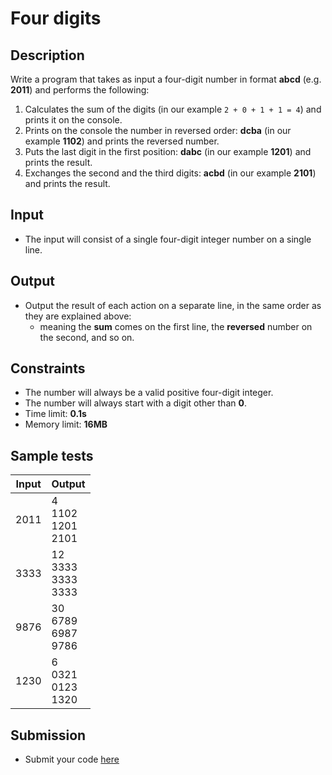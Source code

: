 # Four digits

## Description
Write a program that takes as input a four-digit number in format **abcd** (e.g. **2011**) and performs the following:
  1. Calculates the sum of the digits (in our example `2 + 0 + 1 + 1 = 4`) and prints it on the console.
  1. Prints on the console the number in reversed order: **dcba** (in our example **1102**) and prints the reversed number.
  1. Puts the last digit in the first position: **dabc** (in our example **1201**) and prints the result.
  1. Exchanges the second and the third digits: **acbd** (in our example **2101**) and prints the result.

## Input
- The input will consist of a single four-digit integer number on a single line.

## Output
- Output the result of each action on a separate line, in the same order as they are explained above:
  - meaning the **sum** comes on the first line, the **reversed** number on the second, and so on.

## Constraints
- The number will always be a valid positive four-digit integer.
- The number will always start with a digit other than **0**.
- Time limit: **0.1s**
- Memory limit: **16MB**

## Sample tests

|     Input      |             Output          |
|----------------|-----------------------------|
|2011            |4<br/>1102<br/>1201<br/>2101 |
|3333            |12<br/>3333<br/>3333<br/>3333|
|9876            |30<br/>6789<br/>6987<br/>9786|
|1230            |6<br/>0321<br/>0123<br/>1320 |

## Submission
- Submit your code [here](???)
